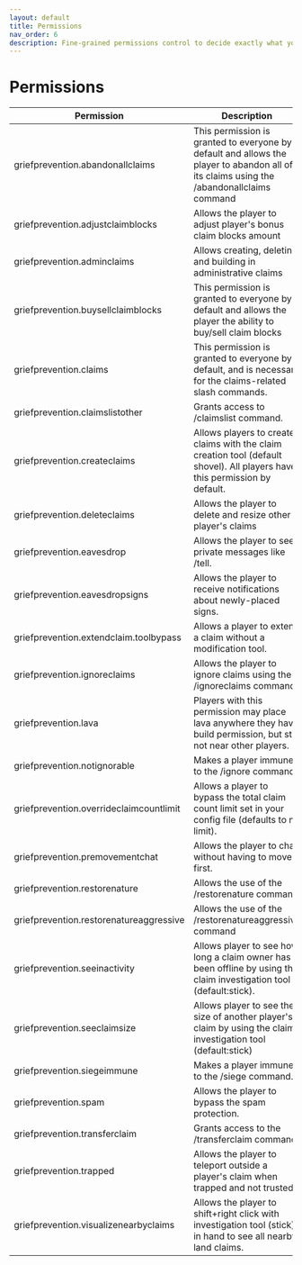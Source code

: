 ```yaml
---
layout: default
title: Permissions
nav_order: 6
description: Fine-grained permissions control to decide exactly what you want people to be able to do
---
```


# Permissions


| Permission                              | Description                                                                                                                              |
|-----------------------------------------|------------------------------------------------------------------------------------------------------------------------------------------|
| griefprevention.abandonallclaims        | This permission is granted to everyone by default and allows the player to abandon all of its claims using the /abandonallclaims command |
| griefprevention.adjustclaimblocks       | Allows the player to adjust player's bonus claim blocks amount                                                                           |
| griefprevention.adminclaims             | Allows creating, deleting and building in administrative claims                                                                          |
| griefprevention.buysellclaimb­locks     | This permission is granted to everyone by default and allows the player the ability to buy/sell claim blocks                             |
| griefprevention.claims                  | This permission is granted to everyone by default, and is necessary for the claims-related slash commands.                               |
| griefprevention.claimslistother         | Grants access to /claimslist <other> command.                                                                                            |
| griefprevention.createclaims            | Allows players to create claims with the claim creation tool (default shovel). All players have this permission by default.              |
| griefprevention.deleteclaims            | Allows the player to delete and resize other player's claims                                                                             |
| griefprevention.eavesdrop               | Allows the player to see private messages like /tell.                                                                                    |
| griefprevention.eavesdropsigns          | Allows the player to receive notifications about newly-placed signs.                                                                     |
| griefprevention.extendclaim.toolbypass  | Allows a player to extend a claim without a modification tool.                                                                           |
| griefprevention.ignoreclaims            | Allows the player to ignore claims using the /ignoreclaims command                                                                       |
| griefprevention.lava                    | Players with this permission may place lava anywhere they have build permission, but still not near other players.                       |
| griefprevention.notignorable            | Makes a player immune to the /ignore command.                                                                                            |
| griefprevention.overrideclaimcountlimit | Allows a player to bypass the total claim count limit set in your config file (defaults to no limit).                                    |
| griefprevention.premovementchat         | Allows the player to chat without having to move first.                                                                                  |
| griefprevention.restorenature           | Allows the use of the /restorenature command                                                                                             |
| griefprevention.restorenatureaggressive | Allows the use of the /restorenatureaggressive command                                                                                   |
| griefprevention.seeinactivity           | Allows player to see how long a claim owner has been offline by using the claim investigation tool (default:stick).                      |
| griefprevention.seeclaimsize            | Allows player to see the size of another player's claim by using the claim investigation tool (default:stick)                            |
| griefprevention.siegeimmune             | Makes a player immune to the /siege command.                                                                                             |
| griefprevention.spam                    | Allows the player to bypass the spam protection.                                                                                         |
| griefprevention.transferclaim           | Grants access to the /transferclaim command.                                                                                             |
| griefprevention.trapped                 | Allows the player to teleport outside a player's claim when trapped and not trusted.                                                     |
| griefprevention.visualizenearbyclaims   | Allows the player to shift+right click with investigation tool (stick) in hand to see all nearby land claims.                            |
